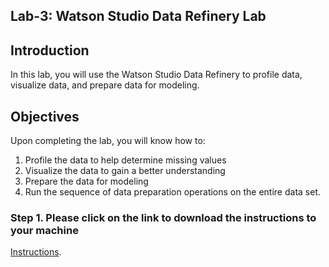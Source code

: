 ## Lab-3: Watson Studio Data Refinery Lab

## Introduction
In this lab, you will use the Watson Studio Data Refinery to profile data, visualize data, and prepare data for modeling.   

## Objectives 

Upon completing the lab, you will know how to:
1. Profile the data to help determine missing values
1. Visualize the data to gain a better understanding
1. Prepare the data for modeling
1. Run the sequence of data preparation operations on the entire data set.

### Step 1. Please click on the link to download the instructions to your machine

[Instructions](https://github.com/bleonardb3/AA_9-26/raw/master/Lab-3/Data%20Refinery%20Lab_v4.pdf).
